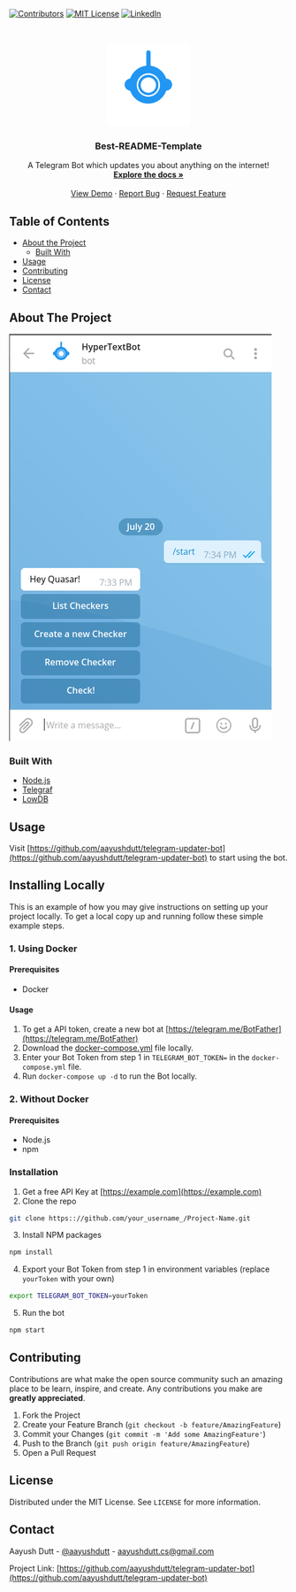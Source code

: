 <!-- PROJECT SHIELDS -->
<!--
*** I'm using markdown "reference style" links for readability.
*** Reference links are enclosed in brackets [ ] instead of parentheses ( ).
*** See the bottom of this document for the declaration of the reference variables
*** for build-url, contributors-url, etc. This is an optional, concise syntax you may use.
*** https://www.markdownguide.org/basic-syntax/#reference-style-links
-->
[![Contributors][contributors-shield]][contributors-url]
[![MIT License][license-shield]][license-url]
[![LinkedIn][linkedin-shield]][linkedin-url]



<!-- PROJECT LOGO -->
<br />
<p align="center">
  <a href="https://github.com/aayushdutt/telegram-updater-bot">
    <img src="media/icon.svg" alt="Logo" width="150" height="150">
  </a>

  <h3 align="center">Best-README-Template</h3>

  <p align="center">
    A Telegram Bot which updates you about anything on the internet!
    <br />
    <a href="https://github.com//aayushdutt/telegram-updater-bot"><strong>Explore the docs »</strong></a>
    <br />
    <br />
    <a href="https://github.com//aayushdutt/telegram-updater-bot">View Demo</a>
    ·
    <a href="https://github.com//aayushdutt/telegram-updater-bot/issues">Report Bug</a>
    ·
    <a href="https://github.com//aayushdutt/telegram-updater-bot/issues">Request Feature</a>
  </p>
</p>



<!-- TABLE OF CONTENTS -->
## Table of Contents

* [About the Project](#about-the-project)
  * [Built With](#built-with)
* [Usage](#usage)
* [Contributing](#contributing)
* [License](#license)
* [Contact](#contact)


<!-- ABOUT THE PROJECT -->
## About The Project

[![Product Name Screen Shot](media/start-screenshot.jpg)](https://telegram.me/notilyBot)



### Built With
* [Node.js](https://nodejs.org/en/)
* [Telegraf](https://github.com/influxdata/telegraf)
* [LowDB](https://github.com/typicode/lowdb)

## Usage
Visit [https://github.com/aayushdutt/telegram-updater-bot](https://github.com/aayushdutt/telegram-updater-bot) to start using the bot.

## Installing Locally

This is an example of how you may give instructions on setting up your project locally.
To get a local copy up and running follow these simple example steps.

### 1. Using Docker 

#### Prerequisites
* Docker

#### Usage
1. To get a API token, create a new bot at [https://telegram.me/BotFather](https://telegram.me/BotFather)
2. Download the [docker-compose.yml](https://raw.githubusercontent.com/aayushdutt/telegram-updater-bot/master/docker-compose.yml) file locally.
3. Enter your Bot Token from step 1 in `TELEGRAM_BOT_TOKEN=` in the `docker-compose.yml` file.
4. Run `docker-compose up -d` to run the Bot locally.

### 2. Without Docker

#### Prerequisites
* Node.js
* npm

### Installation

1. Get a free API Key at [https://example.com](https://example.com)
2. Clone the repo
```sh
git clone https:://github.com/your_username_/Project-Name.git
```
3. Install NPM packages
```sh
npm install
```
4. Export your Bot Token from step 1 in environment variables (replace `yourToken` with your own)
```sh
export TELEGRAM_BOT_TOKEN=yourToken
```
5. Run the bot
```sh
npm start
```


<!-- CONTRIBUTING -->
## Contributing

Contributions are what make the open source community such an amazing place to be learn, inspire, and create. Any contributions you make are **greatly appreciated**.

1. Fork the Project
2. Create your Feature Branch (`git checkout -b feature/AmazingFeature`)
3. Commit your Changes (`git commit -m 'Add some AmazingFeature'`)
4. Push to the Branch (`git push origin feature/AmazingFeature`)
5. Open a Pull Request


<!-- LICENSE -->
## License

Distributed under the MIT License. See `LICENSE` for more information.

<!-- CONTACT -->
## Contact

Aayush Dutt - [@aayushdutt](https://twitter.com/aayushdutt) - aayushdutt.cs@gmail.com

Project Link: [https://github.com/aayushdutt/telegram-updater-bot](https://github.com/aayushdutt/telegram-updater-bot)


<!-- MARKDOWN LINKS & IMAGES -->
<!-- https://www.markdownguide.org/basic-syntax/#reference-style-links -->
[contributors-shield]: https://img.shields.io/badge/contributors-1-orange.svg?style=flat-square
[contributors-url]: https://github.com/othneildrew/Best-README-Template/graphs/contributors
[license-shield]: https://img.shields.io/badge/license-MIT-blue.svg?style=flat-square
[license-url]: https://choosealicense.com/licenses/mit
[linkedin-shield]: https://img.shields.io/badge/-LinkedIn-black.svg?style=flat-square&logo=linkedin&colorB=555
[linkedin-url]: https://linkedin.com/in/aayushdutt
